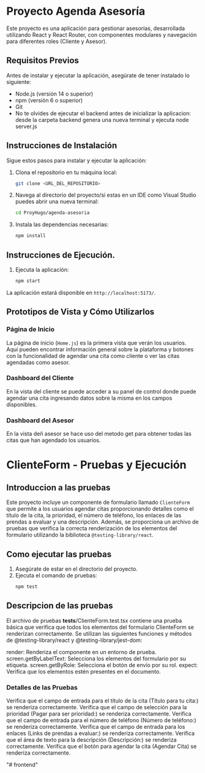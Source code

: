 # Proyecto Agenda Asesoría

Este proyecto es una aplicación para gestionar asesorías, desarrollada utilizando React y React Router, con componentes modulares y navegación para diferentes roles (Cliente y Asesor).



## Requisitos Previos

Antes de instalar y ejecutar la aplicación, asegúrate de tener instalado lo siguiente:

- Node.js (versión 14 o superior)
- npm (versión 6 o superior)
- Git
- No te olvides de ejecutar el backend antes de inicializar la aplicacion: desde la carpeta backend genera una nueva terminal y ejecuta node server.js

## Instrucciones de Instalación

Sigue estos pasos para instalar y ejecutar la aplicación:

1. Clona el repositorio en tu máquina local:

   ```bash
   git clone <URL_DEL_REPOSITORIO>
2. Navega al directorio del proyecto/si estas en un IDE como Visual Studio puedes abrir una nueva terminal:
    ```bash
    cd ProyHugo/agenda-asesoria
3. Instala las dependencias necesarias:
    ```bash
    npm install

## Instrucciones de Ejecución.
1. Ejecuta la aplicación:
    ```bash
    npm start
    ```

La aplicación estará disponible en `http://localhost:5173/`.

## Prototipos de Vista y Cómo Utilizarlos

### Página de Inicio

La página de inicio (`Home.js`) es la primera vista que verán los usuarios. Aquí pueden encontrar información general sobre la plataforma y botones con la funcionalidad de agendar una cita como cliente o ver las citas agendadas como asesor.

### Dashboard del Cliente

En la vista del cliente se puede acceder a su panel de control donde puede agendar una cita ingresando datos sobre la misma en los campos disponibles.

### Dashboard del Asesor

En la vista deñ asesor se hace uso del metodo get para obtener todas las citas que han agendado los usuarios.

# ClienteForm - Pruebas y Ejecución

## Introduccion a las pruebas

Este proyecto incluye un componente de formulario llamado `ClienteForm` que permite a los usuarios agendar citas proporcionando detalles como el título de la cita, la prioridad, el número de teléfono, los enlaces de las prendas a evaluar y una descripción. Además, se proporciona un archivo de pruebas que verifica la correcta renderización de los elementos del formulario utilizando la biblioteca `@testing-library/react`.

## Como ejecutar las pruebas

1. Asegúrate de estar en el directorio del proyecto.
2. Ejecuta el comando de pruebas:
    ```bash
    npm test
    ```
## Descripcion de las pruebas

El archivo de pruebas __tests__/ClienteForm.test.tsx contiene una prueba básica que verifica que todos los elementos del formulario ClienteForm se renderizan correctamente. Se utilizan las siguientes funciones y métodos de @testing-library/react y @testing-library/jest-dom:

render: Renderiza el componente en un entorno de prueba.
screen.getByLabelText: Selecciona los elementos del formulario por su etiqueta.
screen.getByRole: Selecciona el botón de envío por su rol.
expect: Verifica que los elementos estén presentes en el documento.

### Detalles de las Pruebas
Verifica que el campo de entrada para el título de la cita (Título para tu cita:) se renderiza correctamente.
Verifica que el campo de selección para la prioridad (Pagar para ser prioridad:) se renderiza correctamente.
Verifica que el campo de entrada para el número de teléfono (Número de teléfono:) se renderiza correctamente.
Verifica que el campo de entrada para los enlaces (Links de prendas a evaluar:) se renderiza correctamente.
Verifica que el área de texto para la descripción (Descripción:) se renderiza correctamente.
Verifica que el botón para agendar la cita (Agendar Cita) se renderiza correctamente.



"# frontend" 
